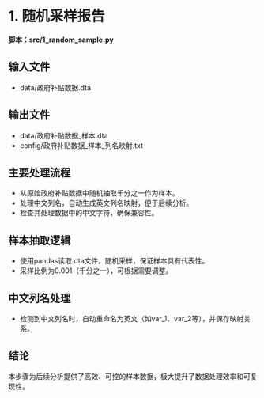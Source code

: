 # 1. 随机采样报告

**脚本：src/1_random_sample.py**

## 输入文件
- data/政府补贴数据.dta

## 输出文件
- data/政府补贴数据_样本.dta
- config/政府补贴数据_样本_列名映射.txt

## 主要处理流程
- 从原始政府补贴数据中随机抽取千分之一作为样本。
- 处理中文列名，自动生成英文列名映射，便于后续分析。
- 检查并处理数据中的中文字符，确保兼容性。

## 样本抽取逻辑
- 使用pandas读取.dta文件，随机采样，保证样本具有代表性。
- 采样比例为0.001（千分之一），可根据需要调整。

## 中文列名处理
- 检测到中文列名时，自动重命名为英文（如var_1、var_2等），并保存映射关系。

## 结论
本步骤为后续分析提供了高效、可控的样本数据，极大提升了数据处理效率和可复现性。 